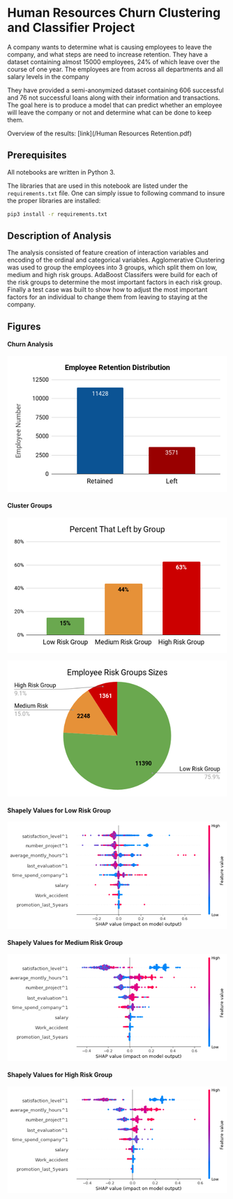 
# Human Resources Churn Clustering and Classifier Project

A company wants to determine what is causing employees to leave the company, and what steps are need to increase retention. They have a dataset containing almost 15000 employees, 24% of which leave over the course of one year. The employees are from across all departments and all salary levels in the company

They have provided a semi-anonymized dataset containing 606 successful and 76 not successful loans along with their information and transactions. The goal here is to produce a model that can predict whether an employee will leave the company or not and determine what can be done to keep them. 

Overview of the results: [link](/Human Resources Retention.pdf)

## Prerequisites

All notebooks are written in Python 3. 

The libraries that are used in this notebook are listed under the `requirements.txt` file. One can simply issue to following command to insure the proper libraries are installed:

```bash
pip3 install -r requirements.txt
```

## Description of Analysis

The analysis consisted of feature creation of interaction variables and encoding of the ordinal and categorical variables. Agglomerative Clustering was used to group the employees into 3 groups, which split them on low, medium and high risk groups. AdaBoost Classifers were build for each of the risk groups to determine the most important factors in each risk group. Finally a test case was built to show how to adjust the most important factors for an individual to change them from leaving to staying at the company.

## Figures

#### Churn Analysis

![Employee Retention](/png_files/Employee_Retention_Distribution.png)


#### Cluster Groups

![Cluster Risk](/png_files/Cluster_Risk.png)

![Group Distribution](/png_files/Group_Distribution.png)


#### Shapely Values for Low Risk Group

![RF Shaply Values](/png_files/ada_shap_low.png)

#### Shapely Values for Medium Risk Group

![RF Shaply Values](/png_files/ada_shap_medium.png)

#### Shapely Values for High Risk Group

![RF Shaply Values](/png_files/ada_shap_high.png)
